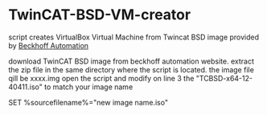 # TwinCAT-BSD-VM-creator
script creates VirtualBox Virtual Machine from Twincat BSD image provided by [Beckhoff Automation](https://www.beckhoff.com/en-en/products/ipc/software-and-tools/operating-systems/c9900-s60x-cxxxxx-0185.html)

download TwinCAT BSD image from beckhoff automation website.
extract the zip file in the same directory where the script is located.
the image file qill be xxxx.img
open the script and modify on line 3 the "TCBSD-x64-12-40411.iso" to match your image name

SET %sourcefilename%="new image name.iso"

